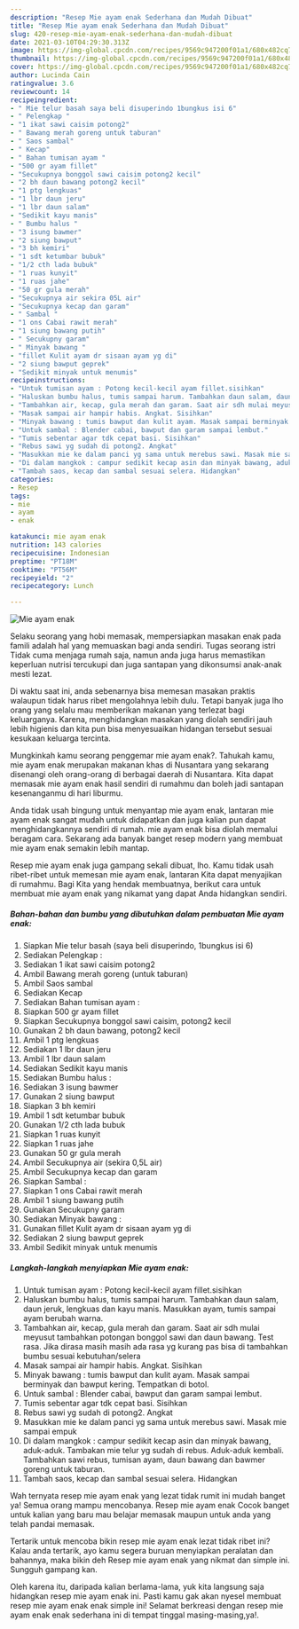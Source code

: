 ```yaml
---
description: "Resep Mie ayam enak Sederhana dan Mudah Dibuat"
title: "Resep Mie ayam enak Sederhana dan Mudah Dibuat"
slug: 420-resep-mie-ayam-enak-sederhana-dan-mudah-dibuat
date: 2021-03-10T04:29:30.313Z
image: https://img-global.cpcdn.com/recipes/9569c947200f01a1/680x482cq70/mie-ayam-enak-foto-resep-utama.jpg
thumbnail: https://img-global.cpcdn.com/recipes/9569c947200f01a1/680x482cq70/mie-ayam-enak-foto-resep-utama.jpg
cover: https://img-global.cpcdn.com/recipes/9569c947200f01a1/680x482cq70/mie-ayam-enak-foto-resep-utama.jpg
author: Lucinda Cain
ratingvalue: 3.6
reviewcount: 14
recipeingredient:
- " Mie telur basah saya beli disuperindo 1bungkus isi 6"
- " Pelengkap "
- "1 ikat sawi caisim potong2"
- " Bawang merah goreng untuk taburan"
- " Saos sambal"
- " Kecap"
- " Bahan tumisan ayam "
- "500 gr ayam fillet"
- "Secukupnya bonggol sawi caisim potong2 kecil"
- "2 bh daun bawang potong2 kecil"
- "1 ptg lengkuas"
- "1 lbr daun jeru"
- "1 lbr daun salam"
- "Sedikit kayu manis"
- " Bumbu halus "
- "3 isung bawmer"
- "2 siung bawput"
- "3 bh kemiri"
- "1 sdt ketumbar bubuk"
- "1/2 cth lada bubuk"
- "1 ruas kunyit"
- "1 ruas jahe"
- "50 gr gula merah"
- "Secukupnya air sekira 05L air"
- "Secukupnya kecap dan garam"
- " Sambal "
- "1 ons Cabai rawit merah"
- "1 siung bawang putih"
- " Secukupny garam"
- " Minyak bawang "
- "fillet Kulit ayam dr sisaan ayam yg di"
- "2 siung bawput geprek"
- "Sedikit minyak untuk menumis"
recipeinstructions:
- "Untuk tumisan ayam : Potong kecil-kecil ayam fillet.sisihkan"
- "Haluskan bumbu halus, tumis sampai harum. Tambahkan daun salam, daun jeruk, lengkuas dan kayu manis. Masukkan ayam, tumis sampai ayam berubah warna."
- "Tambahkan air, kecap, gula merah dan garam. Saat air sdh mulai meyusut tambahkan potongan bonggol sawi dan daun bawang. Test rasa. Jika dirasa masih masih ada rasa yg kurang pas bisa di tambahkan bumbu sesuai kebutuhan/selera"
- "Masak sampai air hampir habis. Angkat. Sisihkan"
- "Minyak bawang : tumis bawput dan kulit ayam. Masak sampai berminyak dan bawput kering. Tempatkan di botol."
- "Untuk sambal : Blender cabai, bawput dan garam sampai lembut."
- "Tumis sebentar agar tdk cepat basi. Sisihkan"
- "Rebus sawi yg sudah di potong2. Angkat"
- "Masukkan mie ke dalam panci yg sama untuk merebus sawi. Masak mie sampai empuk"
- "Di dalam mangkok : campur sedikit kecap asin dan minyak bawang, aduk-aduk. Tambakan mie telur yg sudah di rebus. Aduk-aduk kembali. Tambahkan sawi rebus, tumisan ayam, daun bawang dan bawmer goreng untuk taburan."
- "Tambah saos, kecap dan sambal sesuai selera. Hidangkan"
categories:
- Resep
tags:
- mie
- ayam
- enak

katakunci: mie ayam enak 
nutrition: 143 calories
recipecuisine: Indonesian
preptime: "PT18M"
cooktime: "PT56M"
recipeyield: "2"
recipecategory: Lunch

---
```



![Mie ayam enak](https://img-global.cpcdn.com/recipes/9569c947200f01a1/680x482cq70/mie-ayam-enak-foto-resep-utama.jpg)

Selaku seorang yang hobi memasak, mempersiapkan masakan enak pada famili adalah hal yang memuaskan bagi anda sendiri. Tugas seorang istri Tidak cuma menjaga rumah saja, namun anda juga harus memastikan keperluan nutrisi tercukupi dan juga santapan yang dikonsumsi anak-anak mesti lezat.

Di waktu  saat ini, anda sebenarnya bisa memesan masakan praktis walaupun tidak harus ribet mengolahnya lebih dulu. Tetapi banyak juga lho orang yang selalu mau memberikan makanan yang terlezat bagi keluarganya. Karena, menghidangkan masakan yang diolah sendiri jauh lebih higienis dan kita pun bisa menyesuaikan hidangan tersebut sesuai kesukaan keluarga tercinta. 



Mungkinkah kamu seorang penggemar mie ayam enak?. Tahukah kamu, mie ayam enak merupakan makanan khas di Nusantara yang sekarang disenangi oleh orang-orang di berbagai daerah di Nusantara. Kita dapat memasak mie ayam enak hasil sendiri di rumahmu dan boleh jadi santapan kesenanganmu di hari liburmu.

Anda tidak usah bingung untuk menyantap mie ayam enak, lantaran mie ayam enak sangat mudah untuk didapatkan dan juga kalian pun dapat menghidangkannya sendiri di rumah. mie ayam enak bisa diolah memalui beragam cara. Sekarang ada banyak banget resep modern yang membuat mie ayam enak semakin lebih mantap.

Resep mie ayam enak juga gampang sekali dibuat, lho. Kamu tidak usah ribet-ribet untuk memesan mie ayam enak, lantaran Kita dapat menyajikan di rumahmu. Bagi Kita yang hendak membuatnya, berikut cara untuk membuat mie ayam enak yang nikamat yang dapat Anda hidangkan sendiri.

<!--inarticleads1-->

##### Bahan-bahan dan bumbu yang dibutuhkan dalam pembuatan Mie ayam enak:

1. Siapkan  Mie telur basah (saya beli disuperindo, 1bungkus isi 6)
1. Sediakan  Pelengkap :
1. Sediakan 1 ikat sawi caisim potong2
1. Ambil  Bawang merah goreng (untuk taburan)
1. Ambil  Saos sambal
1. Sediakan  Kecap
1. Sediakan  Bahan tumisan ayam :
1. Siapkan 500 gr ayam fillet
1. Siapkan Secukupnya bonggol sawi caisim, potong2 kecil
1. Gunakan 2 bh daun bawang, potong2 kecil
1. Ambil 1 ptg lengkuas
1. Sediakan 1 lbr daun jeru
1. Ambil 1 lbr daun salam
1. Sediakan Sedikit kayu manis
1. Sediakan  Bumbu halus :
1. Sediakan 3 isung bawmer
1. Gunakan 2 siung bawput
1. Siapkan 3 bh kemiri
1. Ambil 1 sdt ketumbar bubuk
1. Gunakan 1/2 cth lada bubuk
1. Siapkan 1 ruas kunyit
1. Siapkan 1 ruas jahe
1. Gunakan 50 gr gula merah
1. Ambil Secukupnya air (sekira 0,5L air)
1. Ambil Secukupnya kecap dan garam
1. Siapkan  Sambal :
1. Siapkan 1 ons Cabai rawit merah
1. Ambil 1 siung bawang putih
1. Gunakan  Secukupny garam
1. Sediakan  Minyak bawang :
1. Gunakan fillet Kulit ayam dr sisaan ayam yg di
1. Sediakan 2 siung bawput geprek
1. Ambil Sedikit minyak untuk menumis




<!--inarticleads2-->

##### Langkah-langkah menyiapkan Mie ayam enak:

1. Untuk tumisan ayam : Potong kecil-kecil ayam fillet.sisihkan
1. Haluskan bumbu halus, tumis sampai harum. Tambahkan daun salam, daun jeruk, lengkuas dan kayu manis. Masukkan ayam, tumis sampai ayam berubah warna.
1. Tambahkan air, kecap, gula merah dan garam. Saat air sdh mulai meyusut tambahkan potongan bonggol sawi dan daun bawang. Test rasa. Jika dirasa masih masih ada rasa yg kurang pas bisa di tambahkan bumbu sesuai kebutuhan/selera
1. Masak sampai air hampir habis. Angkat. Sisihkan
1. Minyak bawang : tumis bawput dan kulit ayam. Masak sampai berminyak dan bawput kering. Tempatkan di botol.
1. Untuk sambal : Blender cabai, bawput dan garam sampai lembut.
1. Tumis sebentar agar tdk cepat basi. Sisihkan
1. Rebus sawi yg sudah di potong2. Angkat
1. Masukkan mie ke dalam panci yg sama untuk merebus sawi. Masak mie sampai empuk
1. Di dalam mangkok : campur sedikit kecap asin dan minyak bawang, aduk-aduk. Tambakan mie telur yg sudah di rebus. Aduk-aduk kembali. Tambahkan sawi rebus, tumisan ayam, daun bawang dan bawmer goreng untuk taburan.
1. Tambah saos, kecap dan sambal sesuai selera. Hidangkan




Wah ternyata resep mie ayam enak yang lezat tidak rumit ini mudah banget ya! Semua orang mampu mencobanya. Resep mie ayam enak Cocok banget untuk kalian yang baru mau belajar memasak maupun untuk anda yang telah pandai memasak.

Tertarik untuk mencoba bikin resep mie ayam enak lezat tidak ribet ini? Kalau anda tertarik, ayo kamu segera buruan menyiapkan peralatan dan bahannya, maka bikin deh Resep mie ayam enak yang nikmat dan simple ini. Sungguh gampang kan. 

Oleh karena itu, daripada kalian berlama-lama, yuk kita langsung saja hidangkan resep mie ayam enak ini. Pasti kamu gak akan nyesel membuat resep mie ayam enak enak simple ini! Selamat berkreasi dengan resep mie ayam enak enak sederhana ini di tempat tinggal masing-masing,ya!.


